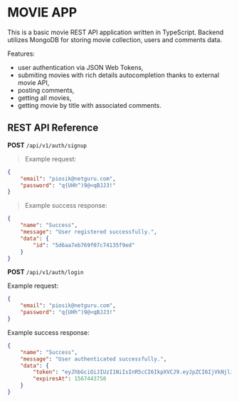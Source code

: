 # MOVIE APP

This is a basic movie REST API application written in TypeScript. Backend utilizes MongoDB for storing movie collection, users and comments data.

Features:

- user authentication via JSON Web Tokens,
- submiting movies with rich details autocompletion thanks to external movie API,
- posting comments,
- getting all movies,
- getting movie by title with associated comments.

## REST API Reference

**POST** `/api/v1/auth/signup`

> Example request:
```json
{
	"email": "piosik@netguru.com",
	"password": "q{UHh^)9@<qBJJ3!"
}
```

> Example success response:
```json
{
    "name": "Success",
    "message": "User registered successfully.",
    "data": {
        "id": "5d6aa7eb769f07c74135f9ed"
    }
}
```

**POST** `/api/v1/auth/login`

Example request:
```json
{
	"email": "piosik@netguru.com",
	"password": "q{UHh^)9@<qBJJ3!"
}
```

Example success response:
```json
{
    "name": "Success",
    "message": "User authenticated successfully.",
    "data": {
        "token": "eyJhbGciOiJIUzI1NiIsInR5cCI6IkpXVCJ9.eyJpZCI6IjVkNjliOGU5NWE1YmY1NzgyYmJkNjFkYiIsImlhdCI6MTU2NzI3MDk1OCwiZXhwIjoxNTY3NDQzNzU4fQ.EtkVcg1uFgH0lqj4Ng5QTsQ6K0ALVAIWkclitSR9X0c",
        "expiresAt": 1567443758
    }
}
```